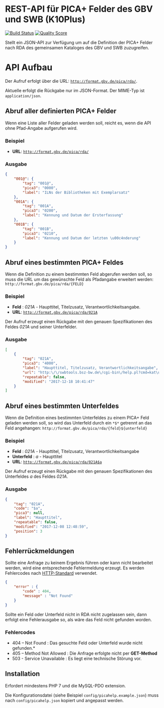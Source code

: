 # REST-API für PICA+ Felder des GBV und SWB (K10Plus)

[![Build Status](https://img.shields.io/travis/gbv/format.gbv.de.svg?style=flat-square)](https://travis-ci.org/gbv/format.gbv.de)
[![Quality Score](https://img.shields.io/scrutinizer/g/gbv/format.gbv.de.svg?style=flat-square)](https://scrutinizer-ci.com/g/gbv/format.gbv.de)

Stellt ein JSON-API zur Verfügung um auf die Definition der PICA+ Felder nach RDA des gemeinsamen Kataloges des GBV und SWB zuzugreifen.

# API Aufbau

Der Aufruf erfolgt über die URL: [`http://format.gbv.de/pica/rda/`](http://format.gbv.de/pica/rda/).

Aktuelle erfolgt die Rückgabe nur im JSON-Format. Der MIME-Typ ist `application/json`.

## Abruf aller definierten PICA+ Felder

Wenn eine Liste aller Felder geladen werden soll, reicht es, wenn die API ohne Pfad-Angabe aufgerufen wird.

### Beispiel

* **URL**: [`http://format.gbv.de/pica/rda/`](http://format.gbv.de/pica/rda/)

### Ausgabe

```json
{
    "001@": {
        "tag": "001@",
        "pica3": "0000",
        "label": "ILNs der Bibliotheken mit Exemplarsatz"
    },
    "001A": {
        "tag": "001A",
        "pica3": "0200",
        "label": "Kennung und Datum der Ersterfassung"
    },
    "001B": {
        "tag": "001B",
        "pica3": "0210",
        "label": "Kennung und Datum der letzten \u00c4nderung"
    }
}
```

## Abruf eines bestimmten PICA+ Feldes

Wenn die Definition zu einem bestimmten Feld abgerufen werden soll, so muss die URL um das gewünschte Feld als Pfadangabe erweitert werden: `http://format.gbv.de/pica/rda/{FELD}`

### Beispiel

* **Feld** : *021A* - Haupttitel, Titelzusatz, Verantwortlichkeitsangabe.
* **URL**: [`http://format.gbv.de/pica/rda/021A`](http://format.gbv.de/pica/rda/021A)

Der Aufruf erzeugt einen Rückgabe mit den genauen Spezifikationen des Feldes *021A* und seiner Unterfelder.

### Ausgabe

```json
[
    {
        "tag": "021A",
        "pica3": "4000",
        "label": "Haupttitel, Titelzusatz, Verantwortlichkeitsangabe",
        "url": "http:\/\/swbtools.bsz-bw.de\/cgi-bin\/help.pl?cmd=kat\u0026val=4000\u0026regelwerk=RDA\u0026verbund=GBV",
        "repeatable": false,
        "modified": "2017-12-18 10:41:47"
    }
]
```

## Abruf eines bestimmten Unterfeldes

Wenn die Definition eines bestimmten Unterfeldes zu einem PICA+ Feld geladen werden soll, so wird das Unterfeld durch ein `*$*` getrennt an das Feld angehangen: `http://format.gbv.de/pica/rda/{feld}${unterfeld}`

### Beispiel

* **Feld** : *021A* - Haupttitel, Titelzusatz, Verantwortlichkeitsangabe
* **Unterfeld** : *a* - Haupttitel
* **URL**: [`http://format.gbv.de/pica/rda/021A$a`](http://format.gbv.de/pica/rda/021A$a)

Der Aufruf erzeugt einen Rückgabe mit den genauen Spezifikationen des Unterfeldes *a* des Feldes *021A*.

### Ausgabe

```json
{
    "tag": "021A",
    "code": "$a",
    "pica3": null,
    "label": "Haupttitel",
    "repeatable": false,
    "modified": "2017-12-08 12:48:59",
    "position": 3
}
```

## Fehlerrückmeldungen

Sollte eine Anfrage zu keinem Ergebnis führen oder kann nicht bearbeitet werden, wird eine entsprechende Fehlermeldung erzeugt. Es werden Fehlercodes nach [HTTP-Standard]( https://de.wikipedia.org/wiki/HTTP-Statuscode) verwendet.

```json
{
	"error" : {
		"code" : 404,
		"message" : "Not Found"
	}
}
```

Sollte ein Feld oder Unterfeld nicht in RDA nicht zugelassen sein, dann erfolgt eine Fehlerausgabe so, als wäre das Feld nicht gefunden worden.

### Fehlercodes

- 404 – Not Found : Das gesuchte Feld oder Unterfeld wurde nicht gefunden.*
- 405 – Method Not Allowed : Die Anfrage erfolgte nicht per **GET-Method**
- 503 - Service Unavailable : Es liegt eine technische Störung vor.

## Installation

Erfordert mindestens PHP 7 und die MySQL-PDO extension.

Die Konfigurationsdatei (siehe Beispiel `config/picahelp.example.json`) muss nach `config/picahelp.json` kopiert und angepasst werden.

